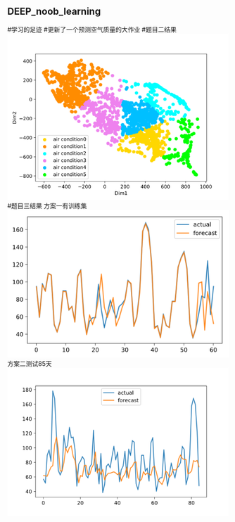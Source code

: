 ## DEEP_noob_learning
#学习的足迹
#更新了一个预测空气质量的大作业
#题目二结果
![Image text](https://github.com/leaky1997/GAN_noob_learning/raw/master/img/AE.png)
#题目三结果
方案一有训练集
![Image text](https://github.com/leaky1997/GAN_noob_learning/raw/master/img/forecast4-5.png)
方案二测试85天
![Image text](https://github.com/leaky1997/GAN_noob_learning/raw/master/img/laji.png)
